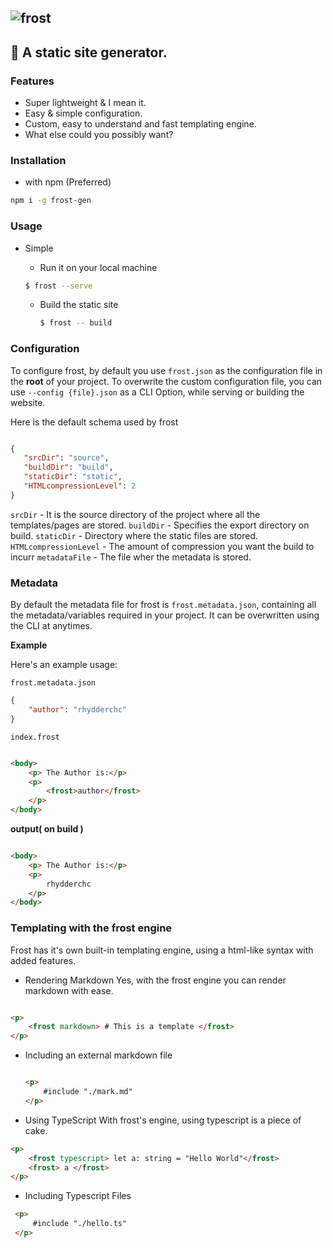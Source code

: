 ## ![frost](https://cdn.discordapp.com/attachments/804373281075363840/901126619471691866/FROST.png)

## 🚀 A static site generator.

### Features

-   Super lightweight & I mean it.
-   Easy & simple configuration.
-   Custom, easy to understand and fast templating engine.
-   What else could you possibly want?

### Installation

-   with npm (Preferred)

```bash
npm i -g frost-gen
```

### Usage

-   Simple
    - Run it on your local machine

     ```sh
     $ frost --serve
     ```
      - Build the static site
        ```sh
        $ frost -- build
        ```

### Configuration

To configure frost, by default you use `frost.json` as the configuration file in the **root** of your project.
To overwrite the custom configuration file, you can use `--config {file}.json` as a CLI Option, while serving or building the website.

 Here is the default schema used by frost

 ```json
 
 {
    "srcDir": "source",
    "buildDir": "build",
    "staticDir": "static",
    "HTMLcompressionLevel": 2
 }

 ```
  
`srcDir` - It is the source directory of the project where all the templates/pages are stored.
`buildDir` - Specifies the export directory on build.
`staticDir` - Directory where the static files are stored.
`HTMLcompressionLevel` - The amount of compression you want the build to incurr
`metadataFile` -   The file wher the metadata is stored.

### Metadata

By default the metadata file for frost is `frost.metadata.json`, containing all the metadata/variables required in your project.
It can be overwritten using the CLI at anytimes.

**Example**

Here's an example usage: 

`frost.metadata.json`

```json
{
    "author": "rhydderchc"
}

```

`index.frost`

```html

<body>
    <p> The Author is:</p>
    <p>
        <frost>author</frost>
    </p>
</body>

```

   **output( on build )**

```html

<body>
    <p> The Author is:</p>
    <p>
        rhydderchc
    </p>
</body>

```

### Templating with the frost engine

Frost has it's own built-in templating engine, using a html-like syntax with added features.

- Rendering Markdown
Yes, with the frost engine you can render markdown with ease.

```html

<p>
    <frost markdown> # This is a template </frost>
</p>
```

  - Including an external markdown file

    ```html

    <p>
        #include "./mark.md"
    </p>
    ```

- Using TypeScript
With frost's engine, using typescript is a piece of cake.

```html
<p>
    <frost typescript> let a: string = "Hello World"</frost>
    <frost> a </frost>
</p>
```

  - Including Typescript Files

  ```html
   <p>
       #include "./hello.ts"
   </p>
   ```
